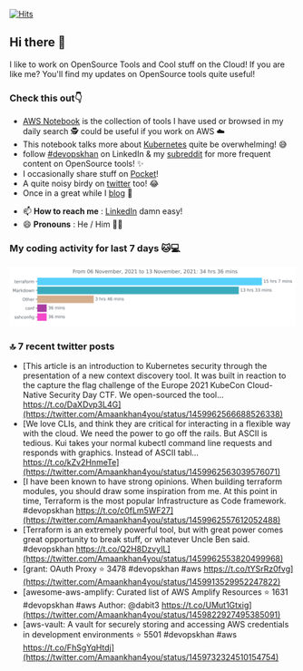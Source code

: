 [![Hits](https://hits.seeyoufarm.com/api/count/incr/badge.svg?url=https%3A%2F%2Fgithub.com%2Fakhan4u%2Fhit-counter&count_bg=%2379C83D&title_bg=%23555555&icon=&icon_color=%23E7E7E7&title=visits&edge_flat=false)](https://hits.seeyoufarm.com)

## Hi there 👋

I like to work on OpenSource Tools and Cool stuff on the Cloud! If you are like me? You'll find my updates on OpenSource tools quite useful!

### Check this out👇

* [AWS Notebook](https://histre.com/public/notebooks/dnllyanu/aws/) is the collection of tools I have used or browsed in my daily search 🕵️ could be useful if you work on AWS ☁️
* This notebook talks more about [Kubernetes](https://histre.com/public/notebooks/6uxdvo3y/kubernetes/) quite be overwhelming! 😅
* follow [#devopskhan](https://www.linkedin.com/feed/hashtag/devopskhan/) on LinkedIn & my [subreddit](https://www.reddit.com/r/devopskhan/) for more frequent content on OpenSource tools! ✨
* I occasionally share stuff on [Pocket](https://getpocket.com/@ej6g8d1dp2829A16a9Tf5d4T6bAMp3d8791rejDe86yem3bm4e14ex4fT4dluk29)!
* A quite noisy birdy on [twitter](https://twitter.com/Amaankhan4you) too! 😂
* Once in a great while I [blog](https://linuxparrot.com/) 😬


- 📫 **How to reach me** : [LinkedIn](https://www.linkedin.com/in/amaan-khan-linux-ninja) damn easy!
- 😄 **Pronouns** : He / Him 🤷‍♂️

### My coding activity for last 7 days 🐱💻

<img src="https://github.com/akhan4u/akhan4u/blob/main/images/stat.svg" alt="Amaan's Wakatime Activity!"/>

### 🔝 7 recent twitter posts
<!-- DEVDOJO:START -->
- [This article is an introduction to Kubernetes security through the presentation of a new context discovery tool. It was built in reaction to the capture the flag challenge of the Europe 2021 KubeCon Cloud-Native Security Day CTF. We open-sourced the tool… https://t.co/DaXDvp3L4G](https://twitter.com/Amaankhan4you/status/1459962566688526338)
- [We love CLIs, and think they are critical for interacting in a flexible way with the cloud. We need the power to go off the rails. But ASCII is tedious. Kui takes your normal kubectl command line requests and responds with graphics. Instead of ASCII tabl… https://t.co/kZv2HnmeTe](https://twitter.com/Amaankhan4you/status/1459962563039576071)
- [I have been known to have strong opinions. When building terraform modules, you should draw some inspiration from me. At this point in time, Terraform is the most popular Infrastructure as Code framework. #devopskhan https://t.co/c0fLm5WF27](https://twitter.com/Amaankhan4you/status/1459962557612052488)
- [Terraform is an extremely powerful tool, but with great power comes great opportunity to break stuff, or whatever Uncle Ben said. #devopskhan https://t.co/Q2H8DzvyIL](https://twitter.com/Amaankhan4you/status/1459962553820499968)
- [grant: OAuth Proxy
⭐️ 3478
#devopskhan #aws
https://t.co/tYSrRz0fvg](https://twitter.com/Amaankhan4you/status/1459913529952247822)
- [awesome-aws-amplify: Curated list of AWS Amplify Resources
⭐️ 1631
#devopskhan #aws
Author: @dabit3
https://t.co/UMut1Gtxig](https://twitter.com/Amaankhan4you/status/1459822927495385091)
- [aws-vault: A vault for securely storing and accessing AWS credentials in development environments
⭐️ 5501
#devopskhan #aws
https://t.co/FhSgYqHtdj](https://twitter.com/Amaankhan4you/status/1459732324510154754)
<!-- DEVDOJO:END -->

<!-- ![Amaan's GitHub stats](https://github-readme-stats.vercel.app/api?username=akhan4u&count_private=true&show_icons=true&hide=contribs) -->

